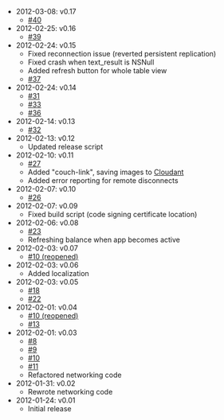 * 2012-03-08: v0.17
    * [#40](https://github.com/sas71/Graf/issues/40)
* 2012-02-25: v0.16
    * [#39](https://github.com/sas71/Graf/issues/39)
* 2012-02-24: v0.15
	* Fixed reconnection issue (reverted persistent replication)
	* Fixed crash when text_result is NSNull
	* Added refresh button for whole table view
    * [#37](https://github.com/sas71/Graf/issues/37)
* 2012-02-24: v0.14
    * [#31](https://github.com/sas71/Graf/issues/31)
    * [#33](https://github.com/sas71/Graf/issues/33)
    * [#36](https://github.com/sas71/Graf/issues/36)
* 2012-02-14: v0.13
    * [#32](https://github.com/sas71/Graf/issues/32)
* 2012-02-13: v0.12
	* Updated release script
* 2012-02-10: v0.11
    * [#27](https://github.com/sas71/Graf/issues/27)
    * Added "couch-link", saving images to [Cloudant](https://cloudant.com/futon/database.html?abstracture%2Fgraf)
    * Added error reporting for remote disconnects
* 2012-02-07: v0.10
    * [#26](https://github.com/sas71/Graf/issues/26)
* 2012-02-07: v0.09
	* Fixed build script (code signing certificate location)
* 2012-02-06: v0.08
	* [#23](https://github.com/sas71/Graf/issues/23)
	* Refreshing balance when app becomes active
* 2012-02-03: v0.07
	* [#10 (reopened)](https://github.com/sas71/Graf/issues/10)
* 2012-02-03: v0.06
	* Added localization
* 2012-02-03: v0.05
	* [#18](https://github.com/sas71/Graf/issues/18)
	* [#22](https://github.com/sas71/Graf/issues/22)
* 2012-02-01: v0.04
	* [#10 (reopened)](https://github.com/sas71/Graf/issues/10)
	* [#13](https://github.com/sas71/Graf/issues/13)
* 2012-02-01: v0.03
	* [#8](https://github.com/sas71/Graf/issues/8)
	* [#9](https://github.com/sas71/Graf/issues/9)
	* [#10](https://github.com/sas71/Graf/issues/10)
	* [#11](https://github.com/sas71/Graf/issues/11)
	* Refactored networking code
* 2012-01-31: v0.02
	* Rewrote networking code
* 2012-01-24: v0.01
	* Initial release
